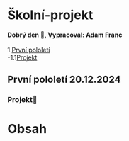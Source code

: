 # Školní-projekt
__Dobrý den 👋, Vypracoval: Adam Franc__ <br>
<br>
1.[První pololetí]()<br>
-1.1[Projekt](#projekt)<br>
## První pololetí 20.12.2024
### Projekt📁
# Obsah

